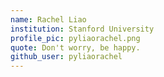 ```yaml
---
name: Rachel Liao
institution: Stanford University
profile_pic: pyliaorachel.png
quote: Don't worry, be happy.
github_user: pyliaorachel
---
```

